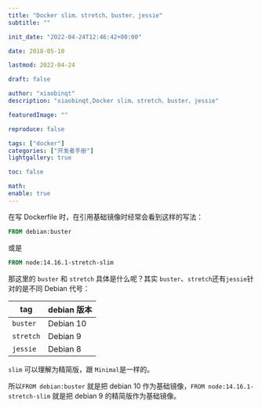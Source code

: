 ```yaml
---
title: "Docker slim、stretch、buster、jessie"
subtitle: ""

init_date: "2022-04-24T12:46:42+08:00"

date: 2018-05-10

lastmod: 2022-04-24

draft: false

author: "xiaobinqt"
description: "xiaobinqt,Docker slim、stretch、buster、jessie"

featuredImage: ""

reproduce: false

tags: ["docker"]
categories: ["开发者手册"]
lightgallery: true

toc: false

math:
enable: true
---
```


<!-- author： xiaobinqt -->
<!-- email： xiaobinqt@163.com -->
<!-- https://xiaobinqt.github.io -->
<!-- https://www.xiaobinqt.cn -->


在写 Dockerfile 时，在引用基础镜像时经常会看到这样的写法：

```dockerfile
FROM debian:buster
```

或是

```dockerfile
FROM node:14.16.1-stretch-slim
```

那这里的 `buster` 和 `stretch` 具体是什么呢？其实 `buster`、`stretch`还有`jessie`针对的是不同 Debian 代号：

| tag     | debian 版本 |
|---------|-----------|
| `buster`  | Debian 10 |
| `stretch` | Debian 9  |
| `jessie`  | Debian 8  |

`slim` 可以理解为精简版，跟 `Minimal`是一样的。

所以`FROM debian:buster` 就是把 debian 10 作为基础镜像，`FROM node:14.16.1-stretch-slim` 就是把 debian 9 的精简版作为基础镜像。

